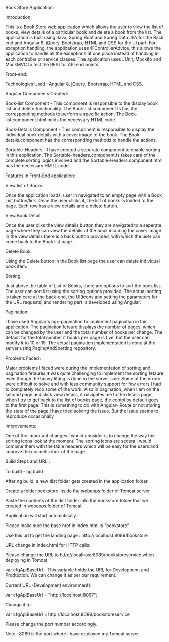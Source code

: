 
Book Store Application:

Introduction: 

This is a Book Store web application which allows the user to view the list of books, view details of a particular book and delete a book from the list. The application is built using Java, Spring Boot and Spring Data JPA for the Back end and Angular 8, jQuery, Bootstrap, HTML and CSS for the UI part. For exception handling, the application uses @ControllerAdvice, this allows the application to handle all the exceptions at one place instead of handling in each controller or service classes. The application uses JUnit, Mockito and MockMVC to test the RESTful API end points. 

Front-end:

Technologies Used : Angular 8, jQuery, Bootstrap, HTML and CSS.


Angular Components Created:

Book-list Component - This component is responsible  to the display book list and delete functionality. The Book-list.component.ts has the corresponding methods to perform a specific action. The Book-list.component.html holds the necessary HTML code.

Book-Details Component - This component is responsible to display the individual book details with a cover image of the book. The Book-details.component has the corresponding methods to handle the actions.

Sortable-Headers - I have created a seperate component to enable sorting in this application. The Sortable-headers.component.ts takes care of the complete sorting logics involved and the Sortable-Headers.component.html has the necessary HMTL code.

Features in Front-End application:

View list of Books:

Once the application loads, user in navigated to an empty page with a Book List button/link. Once the user clicks it, the list of books is loaded to the page.
Each row has a view details and a delete button.

View Book Detail:

Once the user cliks the view details button they are navigated to a seperate page where they can view the details of the book incuding the cover image. In the view details there is a back button provided, with which the user can come back to the Book list page.

Delete Book:

Using the Delete button in the Book list page the user can delete individual book item.

Sorting:

Just above the table of List of Books, there are options to sort the book list. The user can sort list using the sorting options provided. The actual sorting is taken care at the back-end, the UI(icons and setting the parameters for the URL requests) and rendering part is developed using Angular.

Pagination:

I have used Angular's ngx-pagination to implement pagination in this application. The pagination fetaure displays the number of pages, which can be changed by the user and the total number of books per change. The default for the total number if books per page is five, but the user can modify it to 10 or 15. The actual pagination implementation is done at the server using PagingAndSoerting repository.

Problems Faced :

Major problems I faced were during the implementation of sorting and pagination fetaures.It was quite challenging to implement the sorting fetaure even though the heavy lifting is done in the server side. Some of the errors were difficult to solve and with less community support for few errors I had to completely redo some of the work. Also in pagination, when I am on the second page and click view details, it navigates me to the details page, when I try to get back to the list of books page, the contol by default goes to the first page. This is something to do with Angular- Route or not storing the state of the page.I have tried solving the issue. But the issue seems to reproduce occasionally

Improvements: 

One of the important changes I would consider is to change the way the sorting icons look at the moment. The sorting icons are seoera I would combine them with the table headers which will be easy for the users and improve the cosmetic look of the page.

Build Steps and URL :

To build - ng build

After ng build, a new dist folder gets created in the application folder.

Create a folder bookstore inside the webapps folder of Tomcat server

Paste the contents of the dist folder into the bookstore folder that we created in webapps folder of Tomcat

Application will start automatically.

Please make sure the base href in index.html is "bookstore"

<base href="bookstore">

Use this url to get the landing page : http://localhost:8089/bookstore



 URL change in index.html for HTTP calls:

Please change the URL to  http://localhost:8089/bookstoreservice when deploying in Tomcat

var cfgApiBaseUrl - This variable holds the URL for Development and Production. We can change it as per our requirement.

Current URL (Development environment):

 var cfgApiBaseUrl = "http://localhost:8097";
 
  Change it to:
 
  var cfgApiBaseUrl = http://localhost:8089/bookstoreservice
  
  Please change the port number accordingly.
  
  Note : 8089 is the port where I have deployed my Tomcat server.




